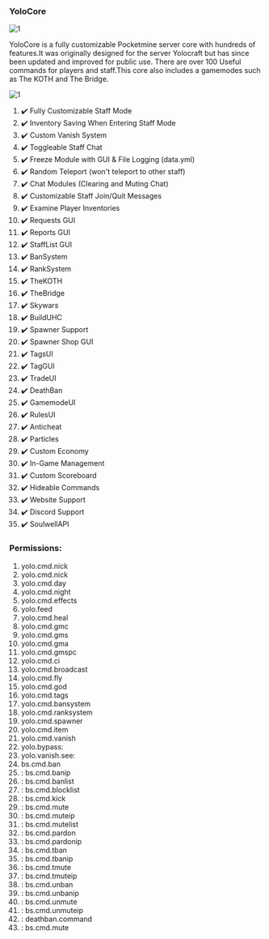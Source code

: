 ### YoloCore

![1](https://github.com/callumrawlinson/YoloCore/blob/main/images/title.png)  

YoloCore is a fully customizable Pocketmine server core with hundreds of features.It was originally designed for the server Yolocraft but has since been updated and improved for public use. There are over 100 Useful commands for players and staff.This core also includes a gamemodes such as The KOTH and The Bridge.

![1](https://github.com/callumrawlinson/YoloCore/blob/main/images/features.png)  

1.  ✔️ Fully Customizable Staff Mode   
2.  ✔️ Inventory Saving When Entering Staff Mode   
3.  ✔️ Custom Vanish System   
4.  ✔️ Toggleable Staff Chat   
5.  ✔️ Freeze Module with GUI & File Logging (data.yml)   
6.  ✔️ Random Teleport (won't teleport to other staff)   
7.  ✔️ Chat Modules (Clearing and Muting Chat)   
8.  ✔️ Customizable Staff Join/Quit Messages   
9.  ✔️ Examine Player Inventories  
10. ✔️ Requests GUI  
11. ✔️ Reports GUI  
12. ✔️ StaffList GUI  
13. ✔️ BanSystem  
14. ✔️ RankSystem  
15. ✔️ TheKOTH  
16. ✔️ TheBridge  
17. ✔️ Skywars   
18. ✔️ BuildUHC   
19. ✔️ Spawner Support  
20. ✔️ Spawner Shop GUI  
21. ✔️ TagsUI   
22. ✔️ TagGUI    
23. ✔️ TradeUI  
24. ✔️ DeathBan  
25. ✔️ GamemodeUI  
26. ✔️ RulesUI  
27. ✔️ Anticheat  
28. ✔️ Particles  
29. ✔️ Custom Economy  
30. ✔️ In-Game Management  
31. ✔️ Custom Scoreboard  
32. ✔️ Hideable Commands  
33. ✔️ Website Support  
34. ✔️ Discord Support  
35. ✔️ SoulwellAPI  

### Permissions:
1.  yolo.cmd.nick
2.  yolo.cmd.nick
3.  yolo.cmd.day
4. yolo.cmd.night
5.  yolo.cmd.effects
6.  yolo.feed
7.   yolo.cmd.heal
8.  yolo.cmd.gmc
9. yolo.cmd.gms
10.   yolo.cmd.gma
11.   yolo.cmd.gmspc
12.  yolo.cmd.ci
13.  yolo.cmd.broadcast
14.  yolo.cmd.fly
15. yolo.cmd.god
16.  yolo.cmd.tags
17. yolo.cmd.bansystem
18. yolo.cmd.ranksystem
19. yolo.cmd.spawner
20. yolo.cmd.item
21.  yolo.cmd.vanish
22. yolo.bypass:
23.  yolo.vanish.see:
24.  bs.cmd.ban
25. : bs.cmd.banip 
26. : bs.cmd.banlist 
27. : bs.cmd.blocklist 
28. : bs.cmd.kick 
29. : bs.cmd.mute 
30. : bs.cmd.muteip
31. : bs.cmd.mutelist 
32. : bs.cmd.pardon 
33. : bs.cmd.pardonip
34. : bs.cmd.tban
35. : bs.cmd.tbanip
36. : bs.cmd.tmute
37. : bs.cmd.tmuteip 
38. : bs.cmd.unban
39. : bs.cmd.unbanip
40. : bs.cmd.unmute 
41. : bs.cmd.unmuteip 
42. : deathban.command 
43. : bs.cmd.mute
